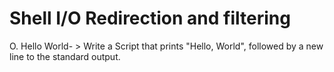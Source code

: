 # Shell I/O Redirection and filtering
O. Hello World- > Write a Script that prints "Hello, World", followed by a new line to the standard output.
